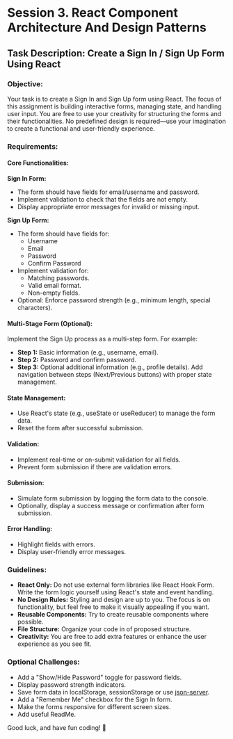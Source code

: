 # Session 3. React Component Architecture And Design Patterns

## Task Description: Create a Sign In / Sign Up Form Using React

### Objective:

Your task is to create a Sign In and Sign Up form using React. The focus of this assignment is building interactive forms, managing state, and handling user input. You are free to use your creativity for structuring the forms and their functionalities. No predefined design is required—use your imagination to create a functional and user-friendly experience.

### Requirements:

#### Core Functionalities:

**Sign In Form:**

- The form should have fields for email/username and password.
- Implement validation to check that the fields are not empty.
- Display appropriate error messages for invalid or missing input.

**Sign Up Form:**

- The form should have fields for:
  - Username
  - Email
  - Password
  - Confirm Password
- Implement validation for:
  - Matching passwords.
  - Valid email format.
  - Non-empty fields.
- Optional: Enforce password strength (e.g., minimum length, special characters).

#### Multi-Stage Form (Optional):

Implement the Sign Up process as a multi-step form. For example:

- **Step 1:** Basic information (e.g., username, email).
- **Step 2:** Password and confirm password.
- **Step 3:** Optional additional information (e.g., profile details).
  Add navigation between steps (Next/Previous buttons) with proper state management.

#### State Management:

- Use React's state (e.g., useState or useReducer) to manage the form data.
- Reset the form after successful submission.

#### Validation:

- Implement real-time or on-submit validation for all fields.
- Prevent form submission if there are validation errors.

#### Submission:

- Simulate form submission by logging the form data to the console.
- Optionally, display a success message or confirmation after form submission.

#### Error Handling:

- Highlight fields with errors.
- Display user-friendly error messages.

### Guidelines:

- **React Only:** Do not use external form libraries like React Hook Form. Write the form logic yourself using React's state and event handling.
- **No Design Rules:** Styling and design are up to you. The focus is on functionality, but feel free to make it visually appealing if you want.
- **Reusable Components:** Try to create reusable components where possible.
- **File Structure:** Organize your code in of proposed structure.
- **Creativity:** You are free to add extra features or enhance the user experience as you see fit.

### Optional Challenges:

- Add a "Show/Hide Password" toggle for password fields.
- Display password strength indicators.
- Save form data in localStorage, sessionStorage or use [json-server](https://www.npmjs.com/package/json-server).
- Add a "Remember Me" checkbox for the Sign In form.
- Make the forms responsive for different screen sizes.
- Add useful ReadMe.

Good luck, and have fun coding! 🚀
